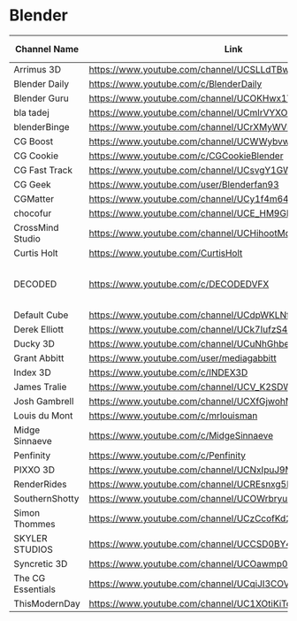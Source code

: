 # Blender

| Channel Name       | Link                                                     | Subjects Covered                | Notes |
|--------------------|----------------------------------------------------------|---------------------------------|-------|
| Arrimus 3D         | https://www.youtube.com/channel/UCSLLdTBwLMfTKWS56tOiQpw |                                 |       |
| Blender Daily      | https://www.youtube.com/c/BlenderDaily                   |                                 |       |
| Blender Guru       | https://www.youtube.com/channel/UCOKHwx1VCdgnxwbjyb9Iu1g |                                 |       |
| bla tadej          | https://www.youtube.com/channel/UCmlrVYXOeT5naIDGrPij7yw |                                 |       |
| blenderBinge       | https://www.youtube.com/channel/UCrXMyWVRmiXdMTpxxCsPuCQ |                                 |       |
| CG Boost           | https://www.youtube.com/channel/UCWWybvw9jnpOdJq_6wTHryA |                                 |       |
| CG Cookie          | https://www.youtube.com/c/CGCookieBlender                |                                 |       |
| CG Fast Track      | https://www.youtube.com/channel/UCsvgY1GWmJwvk3o6UeXVxAg |                                 |       |
| CG Geek            | https://www.youtube.com/user/Blenderfan93                |                                 |       |
| CGMatter           | https://www.youtube.com/channel/UCy1f4m64dwCwk8CBZ_vHfPg |                                 |       |
| chocofur           | https://www.youtube.com/channel/UCE_HM9GPhYGUrFdmM7VjO8g |                                 |       |
| CrossMind Studio   | https://www.youtube.com/channel/UCHihootMqyGz175gqOPahtw |                                 |       |
| Curtis Holt        | https://www.youtube.com/CurtisHolt                       |                                 |       |
| DECODED            | https://www.youtube.com/c/DECODEDVFX                     | Blender, general VFX topics     |       |
| Default Cube       | https://www.youtube.com/channel/UCdpWKLNfbROyoGPV46-zaUQ |                                 |       |
| Derek Elliott      | https://www.youtube.com/channel/UCk7IufzS4r8v76NeWR6A3dg |                                 |       |
| Ducky 3D           | https://www.youtube.com/channel/UCuNhGhbemBkdflZ1FGJ0lUQ |                                 |       |
| Grant Abbitt       | https://www.youtube.com/user/mediagabbitt                |                                 |       |
| Index 3D           | https://www.youtube.com/c/INDEX3D                        |                                 |       |
| James Tralie       | https://www.youtube.com/channel/UCV_K2SDWgvSxCixk3bydxpQ |                                 |       |
| Josh Gambrell      | https://www.youtube.com/channel/UCXfGjwohMgPm4Ng2e1FXySw |                                 |       |
| Louis du Mont      | https://www.youtube.com/c/mrlouisman                     |                                 |       |
| Midge Sinnaeve     | https://www.youtube.com/c/MidgeSinnaeve                  |                                 |       |
| Penfinity          | https://www.youtube.com/c/Penfinity                      |                                 |       |
| PIXXO 3D           | https://www.youtube.com/channel/UCNxIpuJ9MF8rcl9rrXAPUdQ |                                 |       |
| RenderRides        | https://www.youtube.com/channel/UCREsnxg5H2HAj86KVREdGMw |                                 |       |
| SouthernShotty     | https://www.youtube.com/channel/UCOWrbryuVEPUMSSgayuLURg |                                 |       |
| Simon Thommes      | https://www.youtube.com/channel/UCzCcofKd2wi8UvdutOkxp2w |                                 |       |
| SKYLER STUDIOS     | https://www.youtube.com/channel/UCCSD0BY4OrnKO6u7AdwpcBg |                                 |       |
| Syncretic 3D       | https://www.youtube.com/channel/UCOawmp0CsDHtQzotefGzKug |                                 |       |
| The CG Essentials  | https://www.youtube.com/channel/UCqiJI3COVDqxJnJoVkCiEUg |                                 |       |
| ThisModernDay      | https://www.youtube.com/channel/UC1XOtiKiTqMEzoeam1E4geA |                                 |       |
